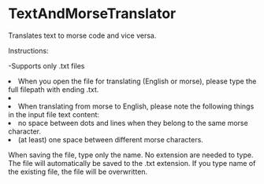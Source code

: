 # TextAndMorseTranslator
Translates text to morse code and vice versa.

Instructions:

-Supports only .txt files</li>
<li>When you open the file for translating (English or morse), please type the full filepath with ending .txt.<li>
<li>When translating from morse to English, please note the following things in the input file text content:</li>
 <li>no space between dots and lines when they belong to the same morse character.</li>
 <li>(at least) one space between different morse characters.</li>
 
 When saving the file, type only the name. No extension are needed to type. The file will automatically be saved to the .txt extension.
 If you type name of the existing file, the file will be overwritten.
